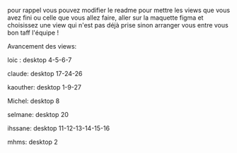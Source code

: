 pour rappel vous pouvez modifier le readme pour mettre les views que vous avez fini ou celle que vous allez faire, aller sur la maquette figma et choisissez une view qui n'est pas déjà prise sinon arranger vous entre vous bon taff l'équipe !

Avancement des views:

loic : 
desktop 4-5-6-7

claude:
desktop 17-24-26

kaouther:
desktop 1-9-27

Michel:
desktop 8

selmane:
desktop 20

ihssane:
desktop 11-12-13-14-15-16

mhms:
desktop 2
